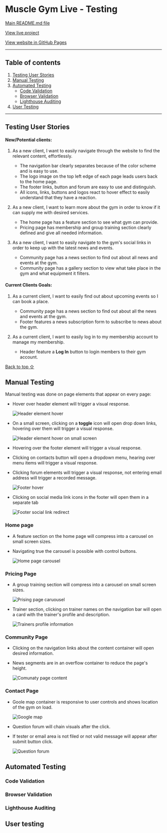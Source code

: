 # Muscle Gym Live - Testing 

[Main README.md file](/README.md)

[View live project](https://perkunaskf.github.io/muscle-gym/index.html)

[View website in GitHub Pages](https://github.com/PerkunasKF/muscle-gym)

***
## Table of contents
1. [Testing User Stories](#Testing-User-Stories)
2. [Manual Testing](#Manual-Testing)
3. [Automated Testing](#Automated-Testing) 
     - [Code Validation](#Code-Validation)
     - [Browser Validation](#Browser-Validation)
     - [Lighthouse Auditing](#Lighthouse-Auditing)
4. [User Testing](#User-Testing)


***

## Testing User Stories

#### New/Potential clients:
1. As a new client, I want to easily navigate through the website to find the relevant content, effortlessly.

     - The navigation bar clearly separates because of the color scheme and is easy to use.
     - The logo image on the top left edge of each page leads users back to the home page.
     - The footer links, button and forum are easy to use and distinguish.
     - All icons, links, buttons and logos react to hover effect to easily understand that they have a reaction.

2. As a new client, I want to learn more about the gym in order to know if it can supply me with desired services.

     - The home page has a feature section to see what gym can provide.
     - Pricing page has membership and group training section clearly defined and give all needed information.


3. As a new client, I want to easily navigate to the gym's social links in order to keep up with the latest news and events.

     - Community page has a news section to find out about all news and events at the gym.
     - Community page has a gallery section to view what take place in the gym and what equipment it filters.

#### Current Clients Goals:
1. As a current client, I want to easily find out about upcoming events so I can book a place.

     - Community page has a news section to find out about all the news and events at the gym.
     - Footer features a news subscription form to subscribe to news about the gym.

2. As a current client, I want to easily log in to my membership account to manage my membership.

     - Header feature a **Log In** button to login members to their gym account.

[Back to top ⇧](#Muscle-Gym)

## Manual Testing
Manual testing was done on page elements that appear on every page:

- Hover over header element will trigger a visual response.

     ![Header element hover](assets/testing/MS-1_header-hover.gif)
     
- On a small screen, clicking on a **toggle** icon will open drop down links, hovering over them will trigger a visual response.

     ![Header element hover on small screen](assets/testing/MS-1_header-small-hover.gif)
     
- Hovering over the footer element will trigger a visual response.
- Clicking on contacts button will open a dropdown menu, hearing over menu items will trigger a visual response.
- Clicking forum elements will trigger a visual response, not entering email address will trigger a recorded message.

     ![Footer hover](assets/testing/MS-1_footer-hover.gif)
     
- Clicking on social media link icons in the footer will open them in a separate tab

     ![Footer social link redirect](assets/testing/MS-1_footer-social-links.gif)
     
### Home page

- A feature section on the home page will compress into a carousel on small screen sizes.
- Navigating true the carousel is possible with control buttons.

     ![Home page carousel](assets/testing/MS-1_home-carusles-02.gif)

### Pricing Page

- A group training section will compress into a carousel on small screen sizes.
     
     ![Prising page caruousel](assets/testing/MS-1_prising-carusel.gif)
     
- Trainer section, clicking on trainer names on the navigation bar will open a card with the trainer's profile and description.

     ![Trainers profile information](assets/testing/MS-1_prising-trainers.gif)
     
### Community Page

- Clicking on the navigation links about the content container will open desired information.
- News segments are in an overflow container to reduce the page's height.

     ![Comunaty page content](assets/testing/MS-1_communaty-page.gif)

### Contact Page

- Goole map container is responsive to user controls and shows location of the gym on load.

     ![Google map](assets/testing/MS-1_contacts-google-map.gif)
     
- Question forum will chain visuals after the click.
- If tester or email area is not filed or not valid message will appear after submit button click.

     ![Question forum](assets/testing/MS-1_contacts-question-form.gif)

## Automated Testing

### Code Validation

### Browser Validation

### Lighthouse Auditing

## User testing 
